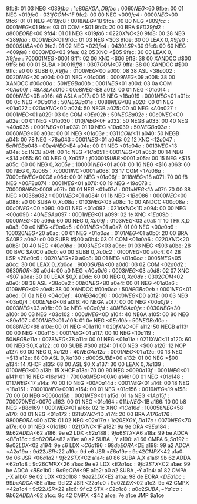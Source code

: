 9fb8: 01 03     NEG    <$03
9fba: 1e 80     EXG    A,D
9fbc: 00 60     NEG    <$60
9fbe: 00 01     NEG    <$01
9fc0: 03 1f     COM    <$1F
9fc2: 00 00     NEG    <$00
9fc4: 00 00     NEG    <$00
9fc6: 01 01     NEG    <$01
9fc8: 00 18     NEG    <$18
9fca: 00 80     NEG    <$80
9fcc: 00 01     NEG    <$01
9fce: 03 01     COM    <$01
9fd0: 20 00     BRA    $9FD2
9fd2: d8 00     EORB   <$00
9fd4: 01 01     NEG    <$01
9fd6: 02 20     XNC    <$20
9fd8: 00 28     NEG    <$28
9fda: 00 01     NEG    <$01
9fdc: 01 03     NEG    <$03
9fde: 30 00     LEAX   $0,X
9fe0: 90 00     SUBA   <$00
9fe2: 01 02     NEG    <$02
9fe4: 04 30     LSR    <$30
9fe6: 00 60     NEG    <$60
9fe8: 00 03     NEG    <$03
9fea: 02 05     XNC    <$05
9fec: 30 00     LEAX   $0,X
9fee: 70 00 01  NEG    >$0001
9ff1: 02 06     XNC    <$06
9ff3: 38 00     XANDCC #$00
9ff5: b0 00 01  SUBA   >$0001
9ff8: 03 07     COM    <$07
9ffa: 38 00     XANDCC #$00
9ffc: e0 00     SUBB   $0,X
9ffe: 01 00     NEG    <$00
a000: 08 38     ASL    <$38
a002: 00 20     NEG    <$20
a004: 00 01     NEG    <$01
a006: 00 09     NEG    <$09
a008: 38 00     XANDCC #$00
a00a: 50        NEGB
a00b: 00 01     NEG    <$01
a00d: 03 0a     COM    <$0A
a00f: 48        ASLA
a010: 00 e8     NEG    <$E8
a012: 00 01     NEG    <$01
a014: 00 0b     NEG    <$0B
a016: 48        ASLA
a017: 00 18     NEG    <$18
a019: 00 01     NEG    <$01
a01b: 00 0c     NEG    <$0C
a01d: 50        NEGB
a01e: 00 88     NEG    <$88
a020: 00 01     NEG    <$01
a022: 02 0d     XNC    <$0D
a024: 50        NEGB
a025: 00 a0     NEG    <$A0
a027: 00 01     NEG    <$01
a029: 03 0e     COM    <$0E
a02b: 50        NEGB
a02c: 00 c0     NEG    <$C0
a02e: 00 01     NEG    <$01
a030: 01 0f     NEG    <$0F
a032: 50        NEGB
a033: 00 40     NEG    <$40
a035: 00 01     NEG    <$01
a037: 01 10     NEG    <$10
a039: 50        NEGB
a03a: 00 60     NEG    <$60
a03c: 00 01     NEG    <$01
a03e: 03 11     COM    <$11
a040: 50        NEGB
a041: 00 78     NEG    <$78
a043: 00 01     NEG    <$01
a045: 02 12     XNC    <$12
a047: 5c        INCB
a048: 00 e4     NEG    <$E4
a04a: 00 01     NEG    <$01
a04c: 00 13     NEG    <$13
a04e: 5c        INCB
a04f: 00 1c     NEG    <$1C
a051: 00 01     NEG    <$01
a053: 00 14     NEG    <$14
a055: 60 00     NEG    $0,X
a057: f0 00 01  SUBB   >$0001
a05a: 00 15     NEG    <$15
a05c: 60 00     NEG    $0,X
a05e: 10 00 01  NEG    <$01
a061: 00 16     NEG    <$16
a063: 60 00     NEG    $0,X
a065: 7c 00 01  INC    >$0001
a068: 03 17     COM    <$17
a06a: 70 00 c8  NEG    >$00C8
a06d: 00 01     NEG    <$01
a06f: 01 18     NEG    <$18
a071: 70 00 f8  NEG    >$00F8
a074: 00 01     NEG    <$01
a076: 00 19     NEG    <$19
a078: 70 00 08  NEG    >$0008
a07b: 00 01     NEG    <$01
a07d: 00 1a     NEG    <$1A
a07f: 70 00 38  NEG    >$0038
a082: 00 01     NEG    <$01
a084: 01 1b     NEG    <$1B
a086: 00 00     NEG    <$00
a088: a0 00     SUBA   $0,X
a08a: 01 03     NEG    <$03
a08c: 1c 00     ANDCC  #$00
a08e: 00 c0     NEG    <$C0
a090: 00 01     NEG    <$01
a092: 02 1d     XNC    <$1D
a094: 00 00     NEG    <$00
a096: 40        NEGA
a097: 00 01     NEG    <$01
a099: 02 1e     XNC    <$1E
a09b: 00 00     NEG    <$00
a09d: 60 00     NEG    $0,X
a09f: 01 03     NEG    <$03
a0a1: 1f 10     TFR    X,D
a0a3: 00 e0     NEG    <$E0
a0a5: 00 01     NEG    <$01
a0a7: 01 00     NEG    <$00
a0a9: 10 00 20  NEG    <$20
a0ac: 00 01     NEG    <$01
a0ae: 01 01     NEG    <$01
a0b0: 20 00     BRA    $A0B2
a0b2: c0 00     SUBB   #$00
a0b4: 03 01     COM    <$01
a0b6: 02 20     XNC    <$20
a0b8: 00 40     NEG    <$40
a0ba: 00 03     NEG    <$03
a0bc: 01 03     NEG    <$03
a0be: 28 00     BVC    $A0C0
a0c0: e0 00     SUBB   $0,X
a0c2: 01 00     NEG    <$00
a0c4: 04 28     LSR    <$28
a0c6: 00 20     NEG    <$20
a0c8: 00 01     NEG    <$01
a0ca: 00 05     NEG    <$05
a0cc: 30 00     LEAX   $0,X
a0ce: 90 00     SUBA   <$00
a0d0: 03 02     COM    <$02
a0d2: 06 30     ROR    <$30
a0d4: 00 a0     NEG    <$A0
a0d6: 00 03     NEG    <$03
a0d8: 02 07     XNC    <$07
a0da: 30 00     LEAX   $0,X
a0dc: 60 00     NEG    $0,X
a0de: 03 02     COM    <$02
a0e0: 08 38     ASL    <$38
a0e2: 00 b0     NEG    <$B0
a0e4: 00 01     NEG    <$01
a0e6: 01 09     NEG    <$09
a0e8: 38 00     XANDCC #$00
a0ea: 50        NEGB
a0eb: 00 01     NEG    <$01
a0ed: 01 0a     NEG    <$0A
a0ef: 40        NEGA
a0f0: 00 d0     NEG    <$D0
a0f2: 00 03     NEG    <$03
a0f4: 00 0b     NEG    <$0B
a0f6: 40        NEGA
a0f7: 00 00     NEG    <$00
a0f9: 00 03     NEG    <$03
a0fb: 00 0c     NEG    <$0C
a0fd: 40        NEGA
a0fe: 00 30     NEG    <$30
a100: 00 03     NEG    <$03
a102: 00 0d     NEG    <$0D
a104: 40        NEGA
a105: 00 80     NEG    <$80
a107: 00 01     NEG    <$01
a109: 01 0e     NEG    <$0E
a10b: 50        NEGB
a10c: 00 88     NEG    <$88
a10e: 00 01     NEG    <$01
a110: 02 0f     XNC    <$0F
a112: 50        NEGB
a113: 00 00     NEG    <$00
a115: 00 01     NEG    <$01
a117: 00 10     NEG    <$10
a119: 50        NEGB
a11a: 00 78     NEG    <$78
a11c: 00 01     NEG    <$01
a11e: 02 11     XNC    <$11
a120: 60 00     NEG    $0,X
a122: c0 00     SUBB   #$00
a124: 01 00     NEG    <$00
a126: 12        NOP
a127: 60 00     NEG    $0,X
a129: 40        NEGA
a12a: 00 01     NEG    <$01
a12c: 00 13     NEG    <$13
a12e: 68 00     ASL    $0,X
a130: d0 00     SUBB   <$00
a132: 01 00     NEG    <$00
a134: 14        XHCF
a135: 68 00     ASL    $0,X
a137: 30 00     LEAX   $0,X
a139: 01 00     NEG    <$00
a13b: 15        XHCF
a13c: 70 00 90  NEG    >$0090
a13f: 00 01     NEG    <$01
a141: 01 16     NEG    <$16
a143: 70 00 a0  NEG    >$00A0
a146: 00 01     NEG    <$01
a148: 01 17     NEG    <$17
a14a: 70 00 f0  NEG    >$00F0
a14d: 00 01     NEG    <$01
a14f: 00 18     NEG    <$18
a151: 70 00 10  NEG    >$0010
a154: 00 01     NEG    <$01
a156: 00 19     NEG    <$19
a158: 70 00 60  NEG    >$0060
a15b: 00 01     NEG    <$01
a15d: 01 1a     NEG    <$1A
a15f: 70 00 70  NEG    >$0070
a162: 00 01     NEG    <$01
a164: 01 1b     NEG    <$1B
a166: 10 00 b8  NEG    <$B8
a169: 00 01     NEG    <$01
a16b: 02 1c     XNC    <$1C
a16d: 10 00 58  NEG    <$58
a170: 00 01     NEG    <$01
a172: 02 1d     XNC    <$1D
a174: 20 00     BRA    $A176
a176: 98 00     EORA   <$00
a178: 01 02     NEG    <$02
a17a: 1e 20     EXG    Y,D
a17c: 00 70     NEG    <$70
a17e: 00 01     NEG    <$01
a180: 02 1f     XNC    <$1F
a182: 9a 9e     ORA    <$9E
a184: 9b 62     ADDA   <$62
a186: 9e e2     LDX    <$E2
a188: 9f a6     STX    <$A6
a18a: 99 be     ADCA   <$BE
a18c: 9a 82     ORA    <$82
a18e: a0 a2     SUBA   ,-Y
a190: a1 66     CMPA   $6,S
a192: 9e 02     LDX    <$02
a194: 9e c6     LDX    <$C6
a196: 98 de     EORA   <$DE
a198: 99 a2     ADCA   <$A2
a19a: 9d 22     JSR    <$22
a19c: 9d e6     JSR    <$E6
a19e: 9c 42     CMPX   <$42
a1a0: 9d 06     JSR    <$06
a1a2: 9f c2     STX    <$C2
a1a4: a0 86     SUBA   A,X
a1a6: 9b 62     ADDA   <$62
a1a8: 9c 26     CMPX   <$26
a1aa: 9e e2     LDX    <$E2
a1ac: 9f c2     STX    <$C2
a1ae: 99 be     ADCA   <$BE
a1b0: 9a 9e     ORA    <$9E
a1b2: a0 a2     SUBA   ,-Y
a1b4: a1 82     CMPA   ,-X
a1b6: 9e 02     LDX    <$02
a1b8: 9e e2     LDX    <$E2
a1ba: 98 de     EORA   <$DE
a1bc: 99 be     ADCA   <$BE
a1be: 9d 22     JSR    <$22
a1c0: 9e 02     LDX    <$02
a1c2: 9c 42     CMPX   <$42
a1c4: 9d 22     JSR    <$22
a1c6: 9f c2     STX    <$C2
a1c8: a0 a2     SUBA   ,-Y
a1ca: 9b 62     ADDA   <$62
a1cc: 9c 42     CMPX   <$42
a1ce: 7e a1ce     JMP    $a1ce
